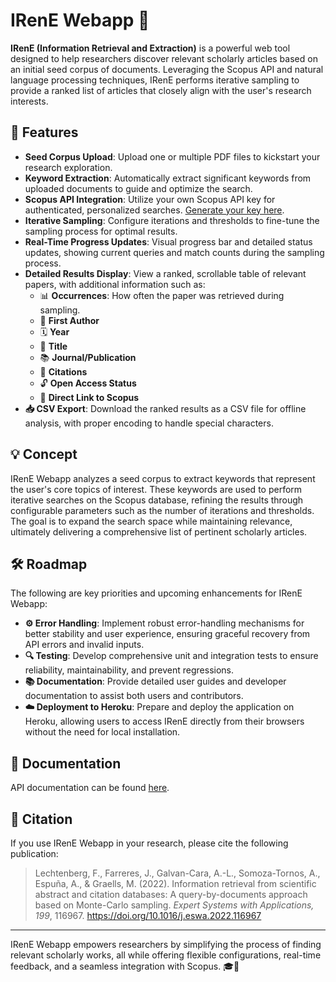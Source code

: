 # IRenE Webapp 🚀

**IRenE (Information Retrieval and Extraction)** is a powerful web tool designed to help researchers discover relevant scholarly articles based on an initial seed corpus of documents. Leveraging the Scopus API and natural language processing techniques, IRenE performs iterative sampling to provide a ranked list of articles that closely align with the user's research interests.

## 🌟 Features

- **Seed Corpus Upload**: Upload one or multiple PDF files to kickstart your research exploration.
- **Keyword Extraction**: Automatically extract significant keywords from uploaded documents to guide and optimize the search.
- **Scopus API Integration**: Utilize your own Scopus API key for authenticated, personalized searches. [Generate your key here](https://dev.elsevier.com/).
- **Iterative Sampling**: Configure iterations and thresholds to fine-tune the sampling process for optimal results.
- **Real-Time Progress Updates**: Visual progress bar and detailed status updates, showing current queries and match counts during the sampling process.
- **Detailed Results Display**: View a ranked, scrollable table of relevant papers, with additional information such as:
  - 📊 **Occurrences**: How often the paper was retrieved during sampling.
  - 👤 **First Author**
  - 🗓️ **Year**
  - 📝 **Title**
  - 📚 **Journal/Publication**
  - 🔢 **Citations**
  - 🔓 **Open Access Status**
  - 🔗 **Direct Link to Scopus**
- **📥 CSV Export**: Download the ranked results as a CSV file for offline analysis, with proper encoding to handle special characters.

## 💡 Concept

IRenE Webapp analyzes a seed corpus to extract keywords that represent the user's core topics of interest. These keywords are used to perform iterative searches on the Scopus database, refining the results through configurable parameters such as the number of iterations and thresholds. The goal is to expand the search space while maintaining relevance, ultimately delivering a comprehensive list of pertinent scholarly articles.

## 🛠️ Roadmap

The following are key priorities and upcoming enhancements for IRenE Webapp:

- **⚙️ Error Handling**: Implement robust error-handling mechanisms for better stability and user experience, ensuring graceful recovery from API errors and invalid inputs.
- **🔍 Testing**: Develop comprehensive unit and integration tests to ensure reliability, maintainability, and prevent regressions.
- **📚 Documentation**: Provide detailed user guides and developer documentation to assist both users and contributors.
- **☁️ Deployment to Heroku**: Prepare and deploy the application on Heroku, allowing users to access IRenE directly from their browsers without the need for local installation.

## 📖 Documentation 
API documentation can be found [here](https://flechtenberg.github.io/IRenE_webapp/).

## 📜 Citation

If you use IRenE Webapp in your research, please cite the following publication:

> Lechtenberg, F., Farreres, J., Galvan-Cara, A.-L., Somoza-Tornos, A., Espuña, A., & Graells, M. (2022). Information retrieval from scientific abstract and citation databases: A query-by-documents approach based on Monte-Carlo sampling. *Expert Systems with Applications, 199*, 116967. https://doi.org/10.1016/j.eswa.2022.116967

---

IRenE Webapp empowers researchers by simplifying the process of finding relevant scholarly works, all while offering flexible configurations, real-time feedback, and a seamless integration with Scopus. 🎓🔬
